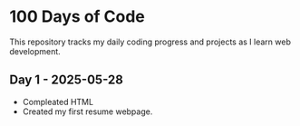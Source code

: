 # 100 Days of Code

This repository tracks my daily coding progress and projects as I learn web development.

## Day 1 - 2025-05-28

- Compleated HTML
- Created my first resume webpage.
